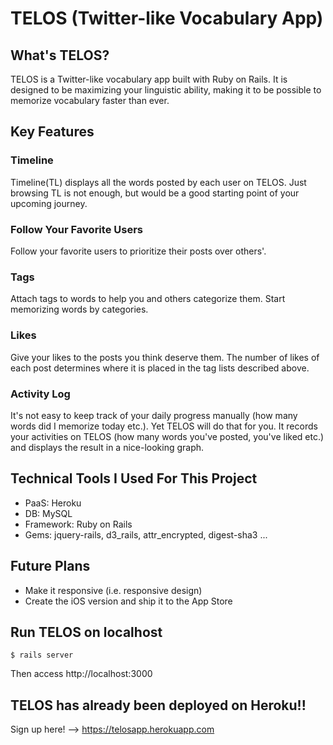 TELOS (Twitter-like Vocabulary App)
===

## What's TELOS?
TELOS is a Twitter-like vocabulary app built with Ruby on Rails. It is designed to be maximizing your linguistic ability, making it to be possible to memorize vocabulary faster than ever.

## Key Features
### Timeline
Timeline(TL) displays all the words posted by each user on TELOS. Just browsing TL is not enough, but would be a good starting point of your upcoming journey.
### Follow Your Favorite Users
Follow your favorite users to prioritize their posts over others'.
### Tags
Attach tags to words to help you and others categorize them. Start memorizing words by categories.
### Likes
Give your likes to the posts you think deserve them. The number of likes of each post determines where it is placed in the tag lists described above.
### Activity Log
It's not easy to keep track of your daily progress manually (how many words did I memorize today etc.). Yet TELOS will do that for you. It records your activities on TELOS (how many words you've posted, you've liked etc.) and displays the result in a nice-looking graph.

## Technical Tools I Used For This Project
- PaaS: Heroku
- DB: MySQL
- Framework: Ruby on Rails
- Gems: jquery-rails, d3_rails, attr_encrypted, digest-sha3 ...

## Future Plans
- Make it responsive (i.e. responsive design)
- Create the iOS version and ship it to the App Store

## Run TELOS on localhost
```
$ rails server
```
Then access http://localhost:3000

## TELOS has already been deployed on Heroku!!
Sign up here! --> https://telosapp.herokuapp.com
